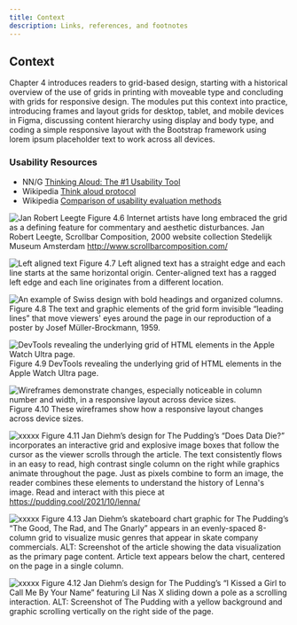 ```yaml
---
title: Context
description: Links, references, and footnotes
---
```


## Context 

Chapter 4 introduces readers to grid-based design, starting with a historical overview of the use of grids in printing with moveable type and concluding with grids for responsive design. The modules put this context into practice, introducing frames and layout grids for desktop, tablet, and mobile devices in Figma, discussing content hierarchy using display and body type, and coding a simple responsive layout with the Bootstrap framework using lorem ipsum placeholder text to work across all devices.



### Usability Resources

- NN/G [Thinking Aloud: The #1 Usability Tool](https://www.nngroup.com/articles/thinking-aloud-the-1-usability-tool/)
- Wikipedia [Think aloud protocol](https://en.wikipedia.org/wiki/Think_aloud_protocol)
- Wikipedia [Comparison of usability evaluation methods](https://en.wikipedia.org/wiki/Comparison_of_usability_evaluation_methods)






![Jan Robert Leegte](../../../assets/images/04/04-06-scrollbars-screenshot-win-win98.jpeg)
Figure 4.6 Internet artists have long embraced the grid as a defining feature for commentary and aesthetic disturbances. Jan Robert Leegte, Scrollbar Composition, 2000 website collection Stedelijk Museum Amsterdam http://www.scrollbarcomposition.com/ 

![Left aligned text](../../../assets/images/04/04-07-alignment.png)
Figure 4.7 Left aligned text has a straight edge and each line starts at the same horizontal origin. Center-aligned text has a ragged left edge and each line originates from a different location.

![An example of Swiss design with bold headings and organized columns.](../../../assets/images/04/04-08-swiss-design-stadttheater-comp.png)
Figure 4.8 The text and graphic elements of the grid form invisible “leading lines” that move viewers' eyes around the page in our reproduction of a poster by Josef Müller-Brockmann, 1959.



![DevTools revealing the underlying grid of HTML elements in the Apple Watch Ultra page.](../../../assets/images/04/04-09-applewatch-grids.png)
Figure 4.9 DevTools revealing the underlying grid of HTML elements in the Apple Watch Ultra page.


![Wireframes demonstrate changes, especially noticeable in column number and width, in a responsive layout across device sizes. ](../../../assets/images/04/04-10-responsive-breakpoints-color.png)
Figure 4.10 These wireframes show how a responsive layout changes across device sizes. 



![xxxxx](../../../assets/images/04/04-11-caseStudy-Lena-comp-1page.png)
Figure 4.11 Jan Diehm’s design for The Pudding’s “Does Data Die?” incorporates an interactive grid and explosive image boxes that follow the cursor as the viewer scrolls through the article. The text consistently flows in an easy to read, high contrast single column on the right while graphics animate throughout the page. Just as pixels combine to form an image, the reader combines these elements to understand the history of Lenna's image. Read and interact with this piece at https://pudding.cool/2021/10/lenna/ 


![xxxxx](../../../assets/images/04/04-13-caseStudy-waffleBoards.png)
Figure 4.13 Jan Diehm’s skateboard chart graphic for The Pudding’s “The Good, The Rad, and The Gnarly” appears in an evenly-spaced  8-column grid to visualize music genres that appear in skate company commercials. 
ALT: Screenshot of the article showing the data visualization as the primary page content. Article text appears below the chart, centered on the page in a single column.


![xxxxx](../../../assets/images/04/04-12-caseStudy-Kissed-comp-2pages.png)
Figure 4.12 Jan Diehm’s design for The Pudding’s “I Kissed a Girl to Call Me By Your Name” featuring Lil Nas X sliding down a pole as a scrolling interaction.
ALT: Screenshot of The Pudding with a yellow background and graphic scrolling vertically on the right side of the page. 
